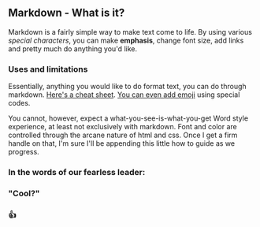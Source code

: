 ## Markdown - What is it?

Markdown is a fairly simple way to make text come to life. By using various *special characters*, you can make __emphasis__, change font size, add links and pretty much do anything you'd like.

### Uses and limitations

Essentially, anything you would like to do format text, you can do through markdown. [Here's a cheat sheet](https://help.github.com/en/articles/basic-writing-and-formatting-syntax). [You can even add emoji](https://www.webfx.com/tools/emoji-cheat-sheet/) using special codes.

You cannot, however, expect a what-you-see-is-what-you-get Word style experience, at least not exclusively with markdown. Font and color are controlled through the arcane nature of html and css. Once I get a firm handle on that, I'm sure I'll be appending this little how to guide as we progress.

### In the words of our fearless leader:
### \"Cool?"
### :+1:
